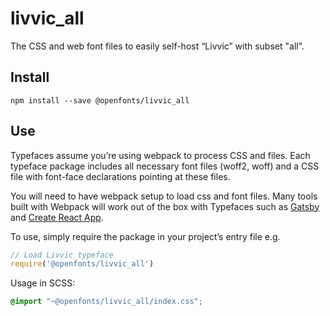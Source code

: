 
# livvic_all

The CSS and web font files to easily self-host “Livvic” with subset "all".

## Install

`npm install --save @openfonts/livvic_all`

## Use

Typefaces assume you’re using webpack to process CSS and files. Each typeface
package includes all necessary font files (woff2, woff) and a CSS file with
font-face declarations pointing at these files.

You will need to have webpack setup to load css and font files. Many tools built
with Webpack will work out of the box with Typefaces such as [Gatsby](https://github.com/gatsbyjs/gatsby)
and [Create React App](https://github.com/facebookincubator/create-react-app).

To use, simply require the package in your project’s entry file e.g.

```javascript
// Load Livvic typeface
require('@openfonts/livvic_all')
```

Usage in SCSS:
```scss
@import "~@openfonts/livvic_all/index.css";
```
